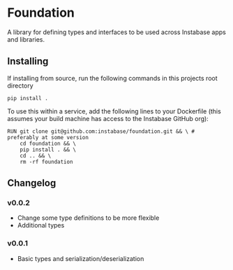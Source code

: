 # Foundation
A library for defining types and interfaces to be used across Instabase apps and libraries.

## Installing

If installing from source, run the following commands in this projects root directory

```
pip install .
```

To use this within a service, add the following lines to your Dockerfile (this assumes your build machine has access to the Instabase GitHub org):

```docker
RUN git clone git@github.com:instabase/foundation.git && \ # preferably at some version
    cd foundation && \
    pip install . && \
    cd .. && \
    rm -rf foundation
```

## Changelog

### v0.0.2
- Change some type definitions to be more flexible
- Additional types

### v0.0.1
- Basic types and serialization/deserialization
